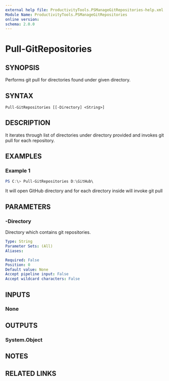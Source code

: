 ```yaml
---
external help file: ProductivityTools.PSManageGitRepositories-help.xml
Module Name: ProductivityTools.PSManageGitRepositories
online version:
schema: 2.0.0
---
```


# Pull-GitRepositories

## SYNOPSIS
Performs git pull for directories found under given directory.

## SYNTAX

```
Pull-GitRepositories [[-Directory] <String>]
```

## DESCRIPTION
It iterates through list of directories under directory provided and invokes git pull for each repository.

## EXAMPLES

### Example 1
```powershell
PS C:\> Pull-GitRepositories D:\GitHub\
```

It will open GitHub directory and for each directory inside will invoke git pull

## PARAMETERS

### -Directory
Directory which contains git repositories.

```yaml
Type: String
Parameter Sets: (All)
Aliases:

Required: False
Position: 0
Default value: None
Accept pipeline input: False
Accept wildcard characters: False
```

## INPUTS

### None

## OUTPUTS

### System.Object
## NOTES

## RELATED LINKS
